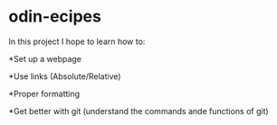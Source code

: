 # odin-ecipes

In this project I hope to learn how to:

*Set up a webpage

*Use links (Absolute/Relative)

*Proper formatting

*Get better with git (understand the commands ande functions of git)